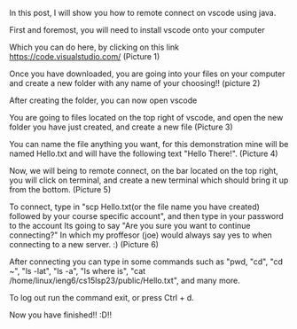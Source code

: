 In this post, I will show you how to remote connect on vscode using java.

First and foremost, you will need to install vscode onto your computer 

Which you can do here, by clicking on this link https://code.visualstudio.com/ (Picture 1)

Once you have downloaded, you are going into your files on your computer and create a new folder with any name of your choosing!! (picture 2)

After creating the folder, you can now open vscode

You are going to files located on the top right of vscode, and open the new folder you have just created, and create a new file (Picture 3)

You can name the file anything you want, for this demonstration mine will be named Hello.txt and will have the following text "Hello There!". (Picture 4)

Now, we will being to remote connect, on the bar located on the top right, you will click on terminal, and create a new terminal which should bring it up from the bottom. (Picture 5)

To connect, type in "scp Hello.txt(or the file name you have created) followed by your course specific account", and then type in your password to the account 
Its going to say "Are you sure you want to continue connecting?" In which my proffesor (joe) would always say yes to when connecting to a new server. :) (Picture 6)

After connecting you can type in some commands such as "pwd, "cd", "cd ~", "ls -lat", "ls -a", "ls <directory> where <directory> is", 
  "cat /home/linux/ieng6/cs15lsp23/public/Hello.txt", and many more.
  
  To log out run the command exit, or press Ctrl + d.
  
  Now you have finished!! :D!!





